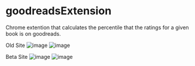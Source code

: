 # goodreadsExtension
 Chrome extention that calculates the percentile that the ratings for a given book is on goodreads.

Old Site
![image](https://user-images.githubusercontent.com/99901262/169924255-79d40a8a-d134-443c-8c63-4fbc011f64c7.png)
![image](https://user-images.githubusercontent.com/99901262/169924330-592fba64-0757-4356-9862-d719fa992f7f.png)

Beta Site
![image](https://user-images.githubusercontent.com/99901262/170922447-67a41a01-3d43-4f66-8f0e-5ac9f9e5461a.png)
![image](https://user-images.githubusercontent.com/99901262/170922394-283b2597-9560-4452-a8d0-25a97a0cafd9.png)
